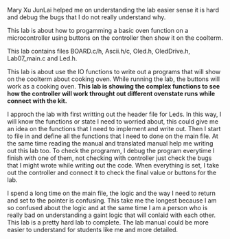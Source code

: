 Mary Xu 
JunLai helped me on understanding the lab easier sense it is hard and debug the bugs that I do not really understand why.

This lab is about how to progamming a basic oven function on a microcontroller using buttons on the controller then show it on the coolterm.

This lab contains files BOARD.c/h, Ascii.h/c, Oled.h, OledDrive.h, Lab07_main.c and Led.h.

This lab is about use the IO functions to write out a programs that will show on the coolterm about cooking oven. While running the lab, the buttons will work as a cooking oven. **This lab is showing the complex functions to see how the controller will work throught out different ovenstate runs while connect with the kit.**

I approch the lab with first writting out the header file for Leds. In this way, I will know the functions or state I need to worried about, this could give me an idea on the functions that I need to implement and write out. Then I start to file in and define all the functions that I need to done on the main file. At the same time reading the manual and translated manual help me writing out this lab too. To check the programm, I debug the program everytime I finish with one of them, not checking with controller just check the bugs that I might wrote while writing out the code. When everything is set, I take out the controller and connect it to check the final value or buttons for the lab.

I spend a long time on the main file, the logic and the way I need to return and set to the pointer is confusing. This take me the longest because I am so confused about the logic and at the same time I am a person who is really bad on understanding a gaint logic that will conlaid with each other. This lab is a pretty hard lab to complete. The lab manual could be more easier to understand for students like me and more detailed.
